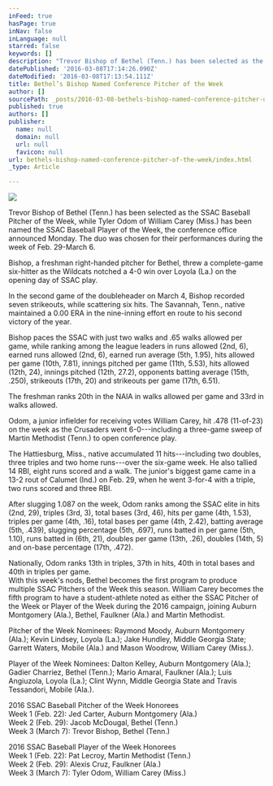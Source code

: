 ```yaml
---
inFeed: true
hasPage: true
inNav: false
inLanguage: null
starred: false
keywords: []
description: "Trevor Bishop of Bethel (Tenn.) has been selected as the SSAC Baseball Pitcher of the Week, while Tyler Odom of William Carey (Miss.) has been named the SSAC Baseball Player of the Week, the conference office announced Monday. The duo was chosen for their performances during the week of Feb. 29-March 6.\_"
datePublished: '2016-03-08T17:14:26.090Z'
dateModified: '2016-03-08T17:13:54.111Z'
title: Bethel’s Bishop Named Conference Pitcher of the Week
author: []
sourcePath: _posts/2016-03-08-bethels-bishop-named-conference-pitcher-of-the-week.md
published: true
authors: []
publisher:
  name: null
  domain: null
  url: null
  favicon: null
url: bethels-bishop-named-conference-pitcher-of-the-week/index.html
_type: Article

---
```

![](https://the-grid-user-content.s3-us-west-2.amazonaws.com/001fe801-b7c0-410c-bcaa-41f52b5774b1.jpg)

Trevor Bishop of Bethel (Tenn.) has been selected as the SSAC Baseball Pitcher of the Week, while Tyler Odom of William Carey (Miss.) has been named the SSAC Baseball Player of the Week, the conference office announced Monday. The duo was chosen for their performances during the week of Feb. 29-March 6\. 

Bishop, a freshman right-handed pitcher for Bethel, threw a complete-game six-hitter as the Wildcats notched a 4-0 win over Loyola (La.) on the opening day of SSAC play.

In the second game of the doubleheader on March 4, Bishop recorded seven strikeouts, while scattering six hits. The Savannah, Tenn., native maintained a 0.00 ERA in the nine-inning effort en route to his second victory of the year.

Bishop paces the SSAC with just two walks and .65 walks allowed per game, while ranking among the league leaders in runs allowed (2nd, 6), earned runs allowed (2nd, 6), earned run average (5th, 1.95), hits allowed per game (10th, 7.81), innings pitched per game (11th, 5.53), hits allowed (12th, 24), innings pitched (12th, 27.2), opponents batting average (15th, .250), strikeouts (17th, 20) and strikeouts per game (17th, 6.51).  

The freshman ranks 20th in the NAIA in walks allowed per game and 33rd in walks allowed.

Odom, a junior infielder for receiving votes William Carey, hit .478 (11-of-23) on the week as the Crusaders went 6-0---including a three-game sweep of Martin Methodist (Tenn.) to open conference play.

The Hattiesburg, Miss., native accumulated 11 hits---including two doubles, three triples and two home runs---over the six-game week. He also tallied 14 RBI, eight runs scored and a walk. The junior's biggest game came in a 13-2 rout of Calumet (Ind.) on Feb. 29, when he went 3-for-4 with a triple, two runs scored and three RBI.

After slugging 1.087 on the week, Odom ranks among the SSAC elite in hits (2nd, 29), triples (3rd, 3), total bases (3rd, 46), hits per game (4th, 1.53), triples per game (4th, .16), total bases per game (4th, 2.42), batting average (5th, .439), slugging percentage (5th, .697), runs batted in per game (5th, 1.10), runs batted in (6th, 21), doubles per game (13th, .26), doubles (14th, 5) and on-base percentage (17th, .472).

Nationally, Odom ranks 13th in triples, 37th in hits, 40th in total bases and 40th in triples per game.  
With this week's nods, Bethel becomes the first program to produce multiple SSAC Pitchers of the Week this season. William Carey becomes the fifth program to have a student-athlete noted as either the SSAC Pitcher of the Week or Player of the Week during the 2016 campaign, joining Auburn Montgomery (Ala.), Bethel, Faulkner (Ala.) and Martin Methodist.

Pitcher of the Week Nominees: Raymond Moody, Auburn Montgomery (Ala.); Kevin Lindsey, Loyola (La.); Jake Hundley, Middle Georgia State; Garrett Waters, Mobile (Ala.) and Mason Woodrow, William Carey (Miss.).   

Player of the Week Nominees: Dalton Kelley, Auburn Montgomery (Ala.); Gadier Charriez, Bethel (Tenn.); Mario Amaral, Faulkner (Ala.); Luis Angiuzola, Loyola (La.); Clint Wynn, Middle Georgia State and Travis Tessandori, Mobile (Ala.).   

2016 SSAC Baseball Pitcher of the Week Honorees  
Week 1 (Feb. 22): Jed Carter, Auburn Montgomery (Ala.)  
Week 2 (Feb. 29): Jacob McDougal, Bethel (Tenn.)  
Week 3 (March 7): Trevor Bishop, Bethel (Tenn.)

2016 SSAC Baseball Player of the Week Honorees   
Week 1 (Feb. 22): Pat Lecroy, Martin Methodist (Tenn.)  
Week 2 (Feb. 29): Alexis Cruz, Faulkner (Ala.)  
Week 3 (March 7): Tyler Odom, William Carey (Miss.)